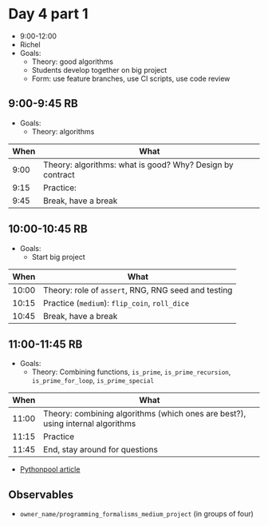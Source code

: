 # Day 4 part 1

 * 9:00-12:00
 * Richel
 * Goals: 
   * Theory: good algorithms
   * Students develop together on big project
   * Form: use feature branches, use CI scripts, use code review

## 9:00-9:45 RB

 * Goals: 
   * Theory: algorithms

When|What
----|-------------------------
9:00|Theory: algorithms: what is good? Why? Design by contract
9:15|Practice: 
9:45|Break, have a break

## 10:00-10:45 RB

 * Goals: 
   * Start big project

When |What
-----|-------------------------
10:00|Theory: role of `assert`, RNG, RNG seed and testing
10:15|Practice (`medium`): `flip_coin`, `roll_dice`
10:45|Break, have a break

## 11:00-11:45 RB

 * Goals: 
   * Theory: Combining functions, `is_prime`, `is_prime_recursion`, `is_prime_for_loop`, `is_prime_special`

When       |What
-----------|-------------------------
11:00      |Theory: combining algorithms (which ones are best?), using internal algorithms
11:15      |Practice
11:45      |End, stay around for questions

 * [Pythonpool article](https://www.pythonpool.com/check-if-number-is-prime-in-python/)

## Observables

 * `owner_name/programming_formalisms_medium_project` (in groups of four)
